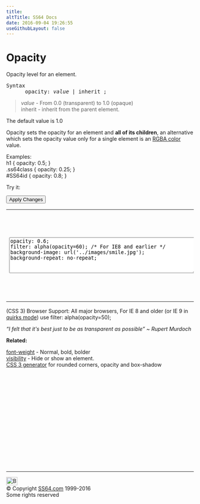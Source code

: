 ```yaml
---
title:
altTitle: SS64 Docs
date: 2016-09-04 19:26:55
useGithubLayout: false
---
```

<!-- #BeginLibraryItem "/Library/head_css.lbi" --><!-- #EndLibraryItem --><h1>Opacity</h1>
<p>Opacity level for an element.</p>
<pre>Syntax
      opacity: <i>value</i> | inherit ;</pre>
<blockquote>
<p><span class="code"><i>value</i></span> - From <span class="code">0.0</span> (transparent) to <span class="code">1.0</span> (opaque) <br>
<span class="code">inherit</span> - inherit from the parent element.</p>
</blockquote>
<p>The default value is <span class="code">1.0</span></p>
<p>Opacity sets the opacity  for an element and <b>all of its children</b>, an alternative which  sets the opacity value only for a single element is an <a href="color.html">RGBA color</a> value.</p>
<p>Examples:<br>
  <span class="code">h1 { opacity: 0.5;  }<br>
    .ss64class { opacity: 0.25; }</span><br>
    <span class="code">#SS64id { opacity: 0.8;  }</span>    <br>
</p>
<p>Try it:</p><input type="button" onclick="ApplyStyle()" value="Apply Changes">
<table>
  <tbody><tr>
    <td><textarea name="tryit" id="trycode" cols="60" rows="6" onfocus="this.style.background='#fff';" onblur="this.style.background='#eee';" tabindex="1">opacity: 0.6;
filter: alpha(opacity=60); /* For IE8 and earlier */
background-image: url('../images/smile.jpg');
background-repeat: no-repeat;
</textarea></td>
    <td><div id="tryresult">This is some sample text.<br>
Using CSS to change the opacity will affect the text and any background images.</div></td>
  </tr>
</tbody></table>
<p>(CSS 3) Browser Support:  All major browsers, For  IE 8 and older (or IE 9 in <a href="http://blogs.msdn.com/b/ie/archive/2010/08/17/ie9-opacity-and-alpha.aspx">quirks mode</a>) use <span class="code">filter: alpha(opacity=50); </span></p>
<p class="quote"><i>“I felt that it's best just to be as transparent as possible” ~ Rupert Murdoch</i></p><p><b>Related:</b></p>
<p><a href="font-weight.html">font-weight</a> - Normal, bold, bolder<br>
<a href="visibility.html">visibility</a> - Hide or show an element.<br>
<a href="http://css3.me/">CSS 3 generator</a> for rounded corners, opacity and box-shadow</p><!-- #BeginLibraryItem "/Library/foot_css.lbi" --><p><script async="" src="//pagead2.googlesyndication.com/pagead/js/adsbygoogle.js"></script>
<!-- CSS -->
<ins class="adsbygoogle" style="display:inline-block;width:300px;height:250px" data-ad-client="ca-pub-6140977852749469" data-ad-slot="2739097502"></ins>
<script>
(adsbygoogle = window.adsbygoogle || []).push({});
</script></p>
<hr>
<div id="bl" class="footer"><a href="#"><img src="../images/top.png" width="30" height="22" alt="Back to the Top"></a></div>
<div id="br" class="footer, tagline">© Copyright <a href="http://ss64.com/">SS64.com</a> 1999-2016<br>
Some rights reserved</div><!-- #EndLibraryItem -->

